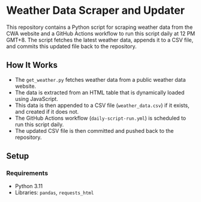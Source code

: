 # Weather Data Scraper and Updater

This repository contains a Python script for scraping weather data from the CWA website and a GitHub Actions workflow to run this script daily at 12 PM GMT+8. The script fetches the latest weather data, appends it to a CSV file, and commits this updated file back to the repository.

## How It Works

- The `get_weather.py` fetches weather data from a public weather data website.
- The data is extracted from an HTML table that is dynamically loaded using JavaScript.
- This data is then appended to a CSV file (`weather_data.csv`) if it exists, and created if it does not.
- The GitHub Actions workflow (`daily-script-run.yml`) is scheduled to run this script daily.
- The updated CSV file is then committed and pushed back to the repository.

## Setup

### Requirements

- Python 3.11
- Libraries: `pandas`, `requests_html`
